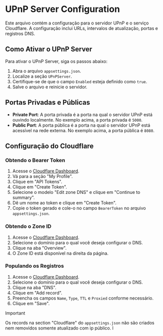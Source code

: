 # UPnP Server Configuration

Este arquivo contém a configuração para o servidor UPnP e o serviço Cloudflare. A configuração inclui URLs, intervalos de atualização, portas e registros DNS.

## Como Ativar o UPnP Server

Para ativar o UPnP Server, siga os passos abaixo:

1. Abra o arquivo `appsettings.json`.
2. Localize a seção `UPnPServer`.
3. Certifique-se de que o campo `Enabled` esteja definido como `true`.
4. Salve o arquivo e reinicie o servidor.

## Portas Privadas e Públicas

- **Private Port**: A porta privada é a porta na qual o servidor UPnP está ouvindo localmente. No exemplo acima, a porta privada é `5000`.
- **Public Port**: A porta pública é a porta na qual o servidor UPnP está acessível na rede externa. No exemplo acima, a porta pública é `8080`.

## Configuração do Cloudflare

### Obtendo o Bearer Token

1. Acesse o [Cloudflare Dashboard](https://dash.cloudflare.com/).
2. Vá para a seção "My Profile".
3. Clique em "API Tokens".
4. Clique em "Create Token".
5. Selecione o modelo "Edit zone DNS" e clique em "Continue to summary".
6. Dê um nome ao token e clique em "Create Token".
7. Copie o token gerado e cole-o no campo `BearerToken` no arquivo `appsettings.json`.

### Obtendo o Zone ID

1. Acesse o [Cloudflare Dashboard](https://dash.cloudflare.com/).
2. Selecione o domínio para o qual você deseja configurar o DNS.
3. Clique na aba "Overview".
4. O Zone ID está disponível na direita da página.

### Populando os Registros

1. Acesse o [Cloudflare Dashboard](https://dash.cloudflare.com/).
2. Selecione o domínio para o qual você deseja configurar o DNS.
3. Clique na aba "DNS".
4. Clique em "Add record".
5. Preencha os campos `Name`, `Type`, `TTL` e `Proxied` conforme necessário.
6. Clique em "Save".

> [!IMPORTANT]
> Os records na section "Cloudflare" do `appsettings.json` não são criados nem removidos somente atualizado com ip público.
> l
